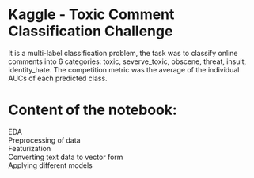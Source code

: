 # Kaggle - Toxic Comment Classification Challenge

It is a multi-label classification problem, the task was to classify online comments into 6 categories: toxic, severve_toxic, obscene, threat, insult, identity_hate.
The competition metric was the average of the individual AUCs of each predicted class.

# Content of the notebook:

EDA <br />
Preprocessing of data <br />
Featurization <br />
Converting text data to vector form <br />
Applying different models <br />
